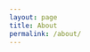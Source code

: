 ```yaml
---
layout: page
title: About
permalink: /about/
---
```

<style>
 #masthead {
  color: white;
  white-space: nowrap;
  background-image: url("C:\Users\matthew.morris.WINTERSISD\Home_OneDrive\OneDrive\Documents\GitHub_Folders\GitHub\morris\morris\PCB_Image.jpg");
  background-size: cover;
  background-attachment: fixed;
  background-repeat: no-repeat;
  background-position: center center;
  height: 100px;
}

</style>

